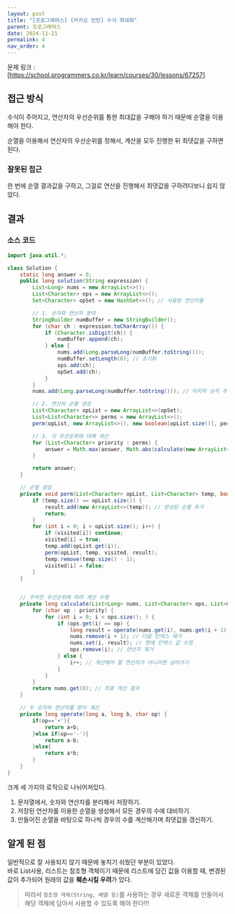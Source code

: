 ```yaml
---
layout: post
title: "[프로그래머스] [카카오 인턴] 수식 최대화"
parent: 프로그래머스
date: 2024-11-21
permalink: 4
nav_order: 4
---
```


문제 링크 : [https://school.programmers.co.kr/learn/courses/30/lessons/67257]

## 접근 방식

수식이 주어지고, 연산자의 우선순위를 통한 최대값을 구해야 하기 때문에 순열을 이용해야 한다.

순열을 이용해서 연산자의 우선순위를 정해서, 계산을 모두 진행한 뒤 최댓값을 구하면 된다.

### 잘못된 접근

한 번에 순열 결과값을 구하고, 그걸로 연산을 진행해서 최댓값을 구하려다보니 쉽지 않았다.

## 결과

### 소스 코드

```java
import java.util.*;

class Solution {
    static long answer = 0;
    public long solution(String expression) {
        List<Long> nums = new ArrayList<>();
        List<Character> ops = new ArrayList<>();
        Set<Character> opSet = new HashSet<>(); // 사용된 연산자들

        // 1. 숫자와 연산자 분리
        StringBuilder numBuffer = new StringBuilder();
        for (char ch : expression.toCharArray()) {
            if (Character.isDigit(ch)) {
                numBuffer.append(ch);
            } else {
                nums.add(Long.parseLong(numBuffer.toString()));
                numBuffer.setLength(0); // 초기화
                ops.add(ch);
                opSet.add(ch);
            }
        }
        nums.add(Long.parseLong(numBuffer.toString())); // 마지막 숫자 추가

        // 2. 연산자 순열 생성
        List<Character> opList = new ArrayList<>(opSet);
        List<List<Character>> perms = new ArrayList<>();
        perm(opList, new ArrayList<>(), new boolean[opList.size()], perms);

        // 3. 각 우선순위에 대해 계산
        for (List<Character> priority : perms) {
            answer = Math.max(answer, Math.abs(calculate(new ArrayList<>(nums), new ArrayList<>(ops), priority)));
        }

        return answer;
    }

    // 순열 생성
    private void perm(List<Character> opList, List<Character> temp, boolean[] visited, List<List<Character>> result) {
        if (temp.size() == opList.size()) {
            result.add(new ArrayList<>(temp)); // 완성된 순열 추가
            return;
        }
        for (int i = 0; i < opList.size(); i++) {
            if (visited[i]) continue;
            visited[i] = true;
            temp.add(opList.get(i));
            perm(opList, temp, visited, result);
            temp.remove(temp.size() - 1);
            visited[i] = false;
        }
    }


    // 주어진 우선순위에 따라 계산 수행
    private long calculate(List<Long> nums, List<Character> ops, List<Character> priority) {
        for (char op : priority) {
            for (int i = 0; i < ops.size(); ) {
                if (ops.get(i) == op) {
                    long result = operate(nums.get(i), nums.get(i + 1), op);
                    nums.remove(i + 1); // 다음 인덱스 제거
                    nums.set(i, result); // 현재 인덱스 값 수정
                    ops.remove(i); // 연산자 제거
                } else {
                    i++; // 계산해야 할 연산자가 아니라면 넘어가기
                }
            }
        }
        return nums.get(0); // 최종 계산 결과
    }

    // 두 숫자와 연산자를 받아 계산
    private long operate(long a, long b, char op) {
        if(op=='+'){
            return a+b;
        }else if(op=='-'){
            return a-b;
        }else{
            return a*b;
        }
    }
}

```

크게 세 가지의 로직으로 나뉘어져있다.

1. 문자열에서, 숫자와 연산자를 분리해서 저장하기.
1. 저장된 연산자를 이용한 순열을 생성해서 모든 경우의 수에 대비하기.
1. 만들어진 순열을 바탕으로 하나씩 경우의 수를 계산해가며 최댓값을 갱신하기.

## 알게 된 점

일반적으로 잘 사용되지 않기 때문에 놓치기 쉬웠던 부분이 있었다.  
바로 List사용, 리스트는 참조형 객체이기 때문에 리스트에 담긴 값을 이용할 때,
변경된 값이 추가되어 원래의 값을 **훼손시킬 우려**가 있다.

> 따라서 `참조형 객체(String, 배열 등)`를 사용하는 경우 새로운 객체를 만들어서 해당 객체에 담아서 사용할 수 있도록 해야 한다!!!

[https://school.programmers.co.kr/learn/courses/30/lessons/67257]: https://school.programmers.co.kr/learn/courses/30/lessons/67257
